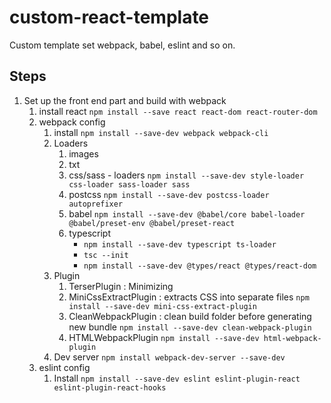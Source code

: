 # custom-react-template

Custom template set webpack, babel, eslint and so on.

## Steps

1. Set up the front end part and build with webpack
   1. install react
      `npm install --save react react-dom react-router-dom`
   2. webpack config
      1. install
         `npm install --save-dev webpack webpack-cli`
      2. Loaders
         1. images
         2. txt
         3. css/sass - loaders
            `npm install --save-dev style-loader css-loader sass-loader sass`
         4. postcss
            `npm install --save-dev postcss-loader autoprefixer`
         5. babel
            `npm install --save-dev @babel/core babel-loader @babel/preset-env @babel/preset-react`
         6. typescript
            - `npm install --save-dev typescript ts-loader`
            - `tsc --init`
            - `npm install --save-dev @types/react @types/react-dom`
      3. Plugin
         1. TerserPlugin : Minimizing
         2. MiniCssExtractPlugin : extracts CSS into separate files
            `npm install --save-dev mini-css-extract-plugin`
         3. CleanWebpackPlugin : clean build folder before generating new bundle
            `npm install --save-dev clean-webpack-plugin`
         4. HTMLWebpackPlugin
            `npm install --save-dev html-webpack-plugin`
      4. Dev server
         `npm install webpack-dev-server --save-dev`
   3. eslint config
      1. Install
         `npm install --save-dev eslint eslint-plugin-react eslint-plugin-react-hooks`
